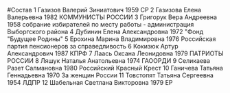 #Состав
1 Газизов Валерий Зиниатович 1959 СР
2 Газизова Елена Валерьевна 1982 КОММУНИСТЫ РОССИИ
3 Григорук Вера Андреевна 1958 собрание избирателей по месту работы - администрация Выборгского района
4 Дубинин Елена Александровна 1972 \"Фонд \"Будущее Родины\"
5 Ерохина Марина Владимировна 1976 Российская партия пенсионеров за справедливость
6 Кокизюк Артур Александрович 1987 КПРФ
7 Лаась Оксана Леонидовна 1979 ПАТРИОТЫ РОССИИ
8 Ляшук Наталья Анатольевна 1974 ГАООРДИ
9 Селикаева Разет Салмановна 1980 Российский Красный Крест
10 Ганичева Татьяна Геннадьевна 1970 За женщин России
11 Товстопят Татьяна Сергеевна 1954 ЛДПР
12 Шабельная Светлана Викторовна 1979 ЕР
